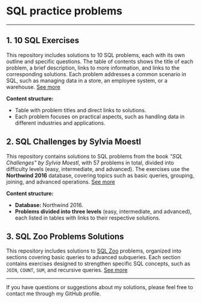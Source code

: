 # SQL practice problems

---

## 1. 10 SQL Exercises
This repository includes solutions to 10 SQL problems, each with its own outline and specific questions. The table of contents shows the title of each problem, a brief description, links to more information, and links to the corresponding solutions. Each problem addresses a common scenario in SQL, such as managing data in a store, an employee system, or a warehouse. [See more](https://github.com/haroldeustaquio/SQL-Coding-Challenges/tree/main/SQL%20Practice%20Problems/10%20SQL%20Exercises)

**Content structure:**
- Table with problem titles and direct links to solutions.
- Each problem focuses on practical aspects, such as handling data in different industries and applications.



## 2. SQL Challenges by Sylvia Moestl
This repository contains solutions to SQL problems from the book *"SQL Challenges" by Sylvia Moestl*, with 57 problems in total, divided into difficulty levels (easy, intermediate, and advanced). The exercises use the **Northwind 2016** database, covering topics such as basic queries, grouping, joining, and advanced operations. [See more](https://github.com/haroldeustaquio/SQL-Coding-Challenges/tree/main/SQL%20Practice%20Problems/SQL%20Challenges%20by%20Sylvia%20Moestl)

**Content structure:**
- **Database:** Northwind 2016.
- **Problems divided into three levels** (easy, intermediate, and advanced), each listed in tables with links to their respective solutions.



## 3. SQL Zoo Problems Solutions
This repository includes solutions to [SQL Zoo](https://sqlzoo.net/) problems, organized into sections covering basic queries to advanced subqueries. Each section contains exercises designed to strengthen specific SQL concepts, such as `JOIN`, `COUNT`, `SUM`, and recursive queries. [See more](https://github.com/haroldeustaquio/SQL-Coding-Challenges/tree/main/SQL%20Practice%20Problems/SQL%20Zoo%20Challenges)

---

If you have questions or suggestions about my solutions, please feel free to contact me through my GitHub profile.
